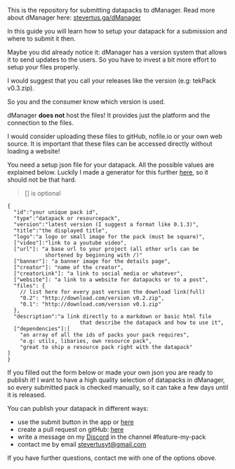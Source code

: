 This is the repository for submitting datapacks to dManager.
Read more about dManager here: [stevertus.ga/dManager](http://stevertus.ga/dManager)


In this guide you will learn how to setup your datapack for a submission and where to submit it then.

Maybe you did already notice it: dManager has a version system that allows it to send updates to the users. So you have to invest a bit more effort to setup your files properly.

I would suggest that you call your releases like the version (e.g: tekPack v0.3.zip).

So you and the consumer know which version is used.

dManager **does not** host the files! It provides just the platform and the connection to the files.

I would consider uploading these files to gitHub, nofile.io or your own web source. It is important that these files can be accessed directly without loading a website!

You need a setup json file for your datapack. All the possible values are explained below.
Luckily I made a generator for this further [here](http://stevertus.ga/dManager/submit), so it should not be that hard.

> [] is optional

```
{
  "id":"your unique pack id",
  "type":"datapack or resourcepack",
  "version":"latest version (I suggest a format like 0.1.3)",
  "title":"the displayed title",
  "logo":"a logo or small image for the pack (must be square)",
  ["video"]:"link to a youtube video",
  ["url"]: "a base url to your project (all other urls can be
			shortened by beginning with /)"
  ["banner"]: "a banner image for the details page",
  ["creator"]: "name of the creator",
  ["creatorLink"]: "a link to social media or whatever",
  ["website"]: "a link to a website for datapacks or to a post",
  "files": {
	// list here for every past version the download link(full)
    "0.2": "http://download.com/version v0.2.zip",
    "0.1": "http://download.com/version v0.1.zip"
  },
  "description":"a link directly to a markdown or basic html file
   				       that describe the datapack and how to use it",
  ["dependencies"]:[
	"an array of all the ids of packs your pack requires",
	"e.g: utils, libaries, own resource pack",
	"great to ship a resource pack right with the datapack"
]
}

```
If you filled out the form below or made your own json you are ready to publish it! I want to have a high quality selection of datapacks in dManager, so every submitted pack is checked manually, so it can take a few days until it is released.

You can publish your datapack in different ways:
* use the submit button in the app or [here](http://stevertus.ga/dManager/submit)
* create a pull request on gitHub: [here](https://github.com/Stevertus/dManager-packages/pulls)
* write a message on my [Discord](https://discord.gg/BmnMBSq) in the channel #feature-my-pack
* contact me by email [stevertusyt@gmail.com](mailto::stevertusyt@gmail.com)


If you have further questions, contact me with one of the options obove.
